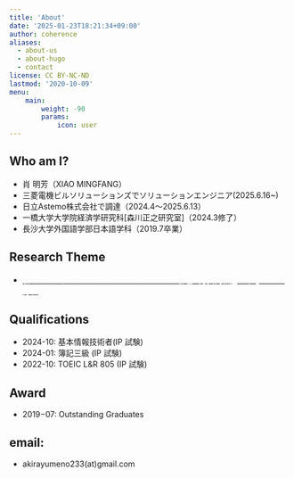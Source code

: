 ```yaml
---
title: 'About'
date: '2025-01-23T18:21:34+09:00'
author: coherence
aliases:
  - about-us
  - about-hugo
  - contact
license: CC BY-NC-ND
lastmod: '2020-10-09'
menu:
    main: 
        weight: -90
        params:
            icon: user
---
```

## Who am I?
- 肖 明芳（XIAO MINGFANG）
- 三菱電機ビルソリューションズでソリューションエンジニア(2025.6.16~)
- 日立Astemo株式会社で調達（2024.4〜2025.6.13）
- 一橋大学大学院経済学研究科[森川正之研究室]（2024.3修了）
- 長沙大学外国語学部日本語学科（2019.7卒業）

## Research Theme

- [<mark style="color: white; background-color: transparent;">新型コロナによるワークライフバランスへの影響−男女間格差を中心とした分析</mark>](https://ssjda.iss.u-tokyo.ac.jp/Direct/resultsearch.php?eid=1427)

## Qualifications

- 2024-10: 基本情報技術者(IP 試験)
- 2024-01: 簿記三級 (IP 試験)
- 2022-10: TOEIC L&amp;R 805 (IP 試験)

## Award

- 2019−07: Outstanding Graduates

## email: 

- akirayumeno233(at)gmail.com